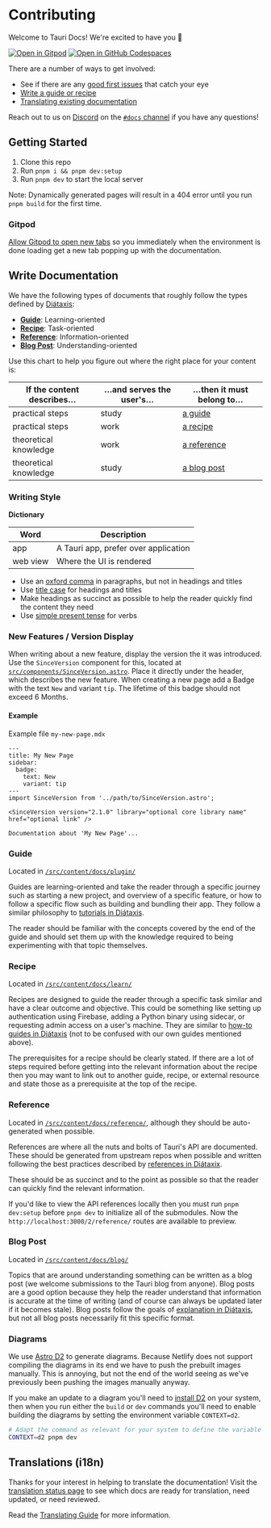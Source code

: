 # Contributing

Welcome to Tauri Docs! We're excited to have you 🥳

[![Open in Gitpod](https://gitpod.io/button/open-in-gitpod.svg)](https://gitpod.io/#https://github.com/tauri-apps/tauri-docs/tree/v2)
[![Open in GitHub Codespaces](https://github.com/codespaces/badge.svg)](https://codespaces.new/tauri-apps/tauri-docs/tree/v2)

There are a number of ways to get involved:

- See if there are any [good first issues](https://github.com/tauri-apps/tauri-docs/issues?q=is%3Aopen+is%3Aissue+label%3A%22good+first+issue%22) that catch your eye
- [Write a guide or recipe](#write-documentation)
- [Translating existing documentation](#translations-i18n)

Reach out to us on [Discord](https://discord.com/invite/tauri) on the [`#docs` channel](https://discord.com/channels/616186924390023171/662624589037436928) if you have any questions!

## Getting Started

1. Clone this repo
2. Run `pnpm i && pnpm dev:setup`
3. Run `pnpm dev` to start the local server

Note: Dynamically generated pages will result in a 404 error until you run `pnpm build` for the first time.

### Gitpod

[Allow Gitpod to open new tabs](https://www.gitpod.io/docs/configure/user-settings/browser-settings) so you immediately when the environment is done loading get a new tab popping up with the documentation.

## Write Documentation

We have the following types of documents that roughly follow the types defined by [Diátaxis](https://diataxis.fr/):

- **[Guide](#guide)**: Learning-oriented
- **[Recipe](#recipe)**: Task-oriented
- **[Reference](#recipe)**: Information-oriented
- **[Blog Post](#blog-post)**: Understanding-oriented

Use this chart to help you figure out where the right place for your content is:

| If the content describes… | …and serves the user's… | …then it must belong to…  |
| ------------------------- | ----------------------- | ------------------------- |
| practical steps           | study                   | [a guide](#guide)         |
| practical steps           | work                    | [a recipe](#recipe)       |
| theoretical knowledge     | work                    | [a reference](#reference) |
| theoretical knowledge     | study                   | [a blog post](#blog-post) |

### Writing Style

**Dictionary**

| Word     | Description                          |
| -------- | ------------------------------------ |
| app      | A Tauri app, prefer over application |
| web view | Where the UI is rendered             |

- Use an [oxford comma](https://www.grammarly.com/blog/what-is-the-oxford-comma-and-why-do-people-care-so-much-about-it/) in paragraphs, but not in headings and titles
- Use [title case](https://apastyle.apa.org/style-grammar-guidelines/capitalization/title-case) for headings and titles
- Make headings as succinct as possible to help the reader quickly find the content they need
- Use [simple present tense](https://www.grammarly.com/blog/simple-present/) for verbs

### New Features / Version Display

When writing about a new feature, display the version the it was introduced. 
Use the `SinceVersion` component for this, located at [`src/components/SinceVersion.astro`](../src//components/SinceVersion.astro).
Place it directly under the header, which describes the new feature. 
When creating a new page add a Badge with the text `New` and variant `tip`.
The lifetime of this badge should not exceed 6 Months.

#### Example
Example file `my-new-page.mdx`
```mdx
---
title: My New Page
sidebar:
  badge:
    text: New
    variant: tip
---
import SinceVersion from '../path/to/SinceVersion.astro';

<SinceVersion version="2.1.0" library="optional core library name" href="optional link" />

Documentation about 'My New Page'...

```

### Guide

Located in [`/src/content/docs/plugin/`](https://github.com/tauri-apps/tauri-docs/tree/v2/src/content/docs/plugin)

Guides are learning-oriented and take the reader through a specific journey such as starting a new project, and overview of a specific feature, or how to follow a specific flow such as building and bundling their app. They follow a similar philosophy to [tutorials in Diátaxis](https://diataxis.fr/tutorials).

The reader should be familiar with the concepts covered by the end of the guide and should set them up with the knowledge required to being experimenting with that topic themselves.

### Recipe

Located in [`/src/content/docs/learn/`](https://github.com/tauri-apps/tauri-docs/tree/v2/src/content/docs/learn)

Recipes are designed to guide the reader through a specific task similar and have a clear outcome and objective. This could be something like setting up authentication using Firebase, adding a Python binary using sidecar, or requesting admin access on a user's machine. They are similar to [how-to guides in Diátaxis](https://diataxis.fr/how-to-guides) (not to be confused with our own guides mentioned above).

The prerequisites for a recipe should be clearly stated. If there are a lot of steps required before getting into the relevant information about the recipe then you may want to link out to another guide, recipe, or external resource and state those as a prerequisite at the top of the recipe.

### Reference

Located in [`/src/content/docs/reference/`](https://github.com/tauri-apps/tauri-docs/tree/v2/src/content/docs/reference), although they should be auto-generated when possible.

References are where all the nuts and bolts of Tauri's API are documented. These should be generated from upstream repos when possible and written following the best practices described by [references in Diátaxix](https://diataxis.fr/reference).

These should be as succinct and to the point as possible so that the reader can quickly find the relevant information.

If you'd like to view the API references locally then you must run `pnpm dev:setup` before `pnpm dev` to initialize all of the submodules. Now the `http://localhost:3000/2/reference/` routes are available to preview.

### Blog Post

Located in [`/src/content/docs/blog/`](https://github.com/tauri-apps/tauri-docs/tree/v2/src/content/docs/blog)

Topics that are around understanding something can be written as a blog post (we welcome submissions to the Tauri blog from anyone). Blog posts are a good option because they help the reader understand that information is accurate at the time of writing (and of course can always be updated later if it becomes stale). Blog posts follow the goals of [explanation in Diátaxis](https://diataxis.fr/explanation), but not all blog posts necessarily fit this specific format.

### Diagrams

We use [Astro D2](https://astro-d2.vercel.app/) to generate diagrams. Because Netlify does not support compiling the diagrams in its end we have to push the prebuilt images manually. This is annoying, but not the end of the world seeing as we've previously been pushing the images manually anyway.

If you make an update to a diagram you'll need to [install D2](https://github.com/terrastruct/d2/blob/master/docs/INSTALL.md) on your system, then when you run either the `build` or `dev` commands you'll need to enable building the diagrams by setting the environment variable `CONTEXT=d2`.

```sh
# Adapt the command as relevant for your system to define the variable
CONTEXT=d2 pnpm dev
```

## Translations (i18n)

Thanks for your interest in helping to translate the documentation! Visit the [translation status page](https://v2.tauri.app/contribute/translate-status) to see which docs are ready for translation, need updated, or need reviewed.

Read the [Translating Guide](./TRANSLATING.md) for more information.
